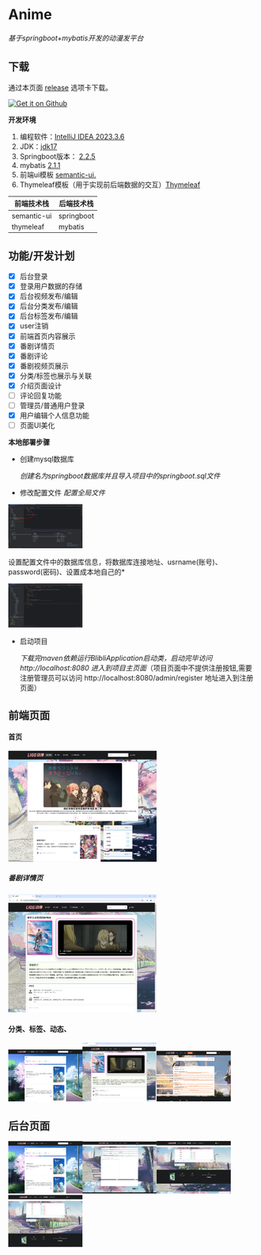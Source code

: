# Anime
###### 基于springboot+mybatis开发的动漫发平台

## 下载

通过本页面 [release](https://github.com/liggmxa2003/blibli/releases) 选项卡下载。

<a href="https://github.com/liggmxa2003/blibli/releases">
  <img src="https://github.com/Predidit/Kazumi/raw/main/static/svg/get_it_on_github.svg" alt="Get it on Github" width="200"/>
</a>

**开发环境**
1. 编程软件：[IntelliJ IDEA 2023.3.6](https://www.jetbrains.com/help/idea/2023.3/managing-plugins.html?preferences.pluginManager&utm_source=product&utm_medium=link&utm_campaign=IU&utm_content=2023.3 "IntelliJ IDEA 2023.3.6")
2. JDK：[jdk17](https://www.oracle.com/java/technologies/javase/jdk17-archive-downloads.html "jdk17")
3. Springboot版本： [2.2.5](https://start.spring.io/ "2.2.5")
4. mybatis [2.1.1](https://mybatis.net.cn/ "2.1.1")
5. 前端ui模板 [semantic-ui.](https://semantic-ui.com/ "semantic-ui.")
6. Thymeleaf模板（用于实现前后端数据的交互）[Thymeleaf](https://www.thymeleaf.org/ "Thymeleaf")

| 前端技术栈 | 后端技术栈 |
| ---------- | ---------- |
|      semantic-ui      |   springboot         |
|     thymeleaf       |  mybatis          |

## 功能/开发计划

- [x] 后台登录
- [x] 登录用户数据的存储
- [x] 后台视频发布/编辑
- [x] 后台分类发布/编辑
- [x] 后台标签发布/编辑
- [x] user注销
- [x] 前端首页内容展示
- [x] 番剧详情页
- [x] 番剧评论
- [x] 番剧视频页展示
- [x] 分类/标签也展示与关联
- [x] 介绍页面设计
- [ ] 评论回复功能
- [ ] 管理员/普通用户登录
- [x] 用户编辑个人信息功能
- [ ] 页面UI美化

**本地部署步骤**

- 创建mysql数据库

  *创建名为springboot数据库并且导入项目中的springboot.sql文件*
 

- 修改配置文件
  *配置全局文件*


<img width="150" src="./src/main/resources/static/images/introduce/配置文件.png" alt="subject-dark"/>
  


设置配置文件中的数据库信息，将数据库连接地址、usrname(账号)、password(密码)、设置成本地自己的*

<img width="150" src="./src/main/resources/static/images/introduce/设置配置文件.png" alt="subject-dark"/>

- 启动项目

  *下载完maven依赖运行BlibliApplication启动类，启动完毕访问 http://localhost:8080 进入到项目主页面*（项目页面中不提供注册按钮,需要注册管理员可以访问 http://localhost:8080/admin/register 地址进入到注册页面）

## 前端页面
#### 首页
<img width="300" src="./src/main/resources/static/images/introduce/主页.png" alt="subject-dark"/>

##### 番剧详情页
<img width="300" src="./src/main/resources/static/images/introduce/详情页.png" alt="subject-dark"/>

#### 分类、标签、动态、
<img width="150" src="./src/main/resources/static/images/introduce/分类.png" alt="subject-dark"/><img width="150" src="./src/main/resources/static/images/introduce/详情页.png" alt="subject-dark"/><img width="150" src="./src/main/resources/static/images/introduce/更新动态.png" alt="subject-dark"/>

## 后台页面
<img width="150" src="./src/main/resources/static/images/introduce/分类.png" alt="视频管理"/><img width="150" src="./src/main/resources/static/images/introduce/视频发布页.png" alt="subject-dark"/><img width="150" src="./src/main/resources/static/images/introduce/分类管理.png" alt="subject-dark"/>
<img width="150" src="./src/main/resources/static/images/introduce/标签管理.png" alt="subject-dark"/>
